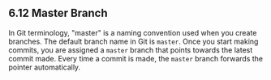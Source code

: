## 6.12 Master Branch
In Git terminology, "master" is a naming convention used when you create branches.
The default branch name in Git is `master`. Once you start making commits,
you are assigned a `master` branch that points towards the latest commit 
made. Every time a commit is made, the `master` branch forwards the pointer
automatically.